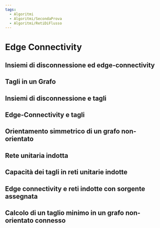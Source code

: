```yaml
---
tags:
  - Algoritmi
  - Algoritmi/SecondaProva
  - Algoritmi/RetiDiFlusso
---
```

# Edge Connectivity

## Insiemi di disconnessione ed edge-connectivity

## Tagli in un Grafo

## Insiemi di disconnessione e tagli

## Edge-Connectivity e tagli

## Orientamento simmetrico di un grafo non-orientato

## Rete unitaria indotta

## Capacità dei tagli in reti unitarie indotte

## Edge connectivity e reti indotte con sorgente assegnata

## Calcolo di un taglio minimo in un grafo non-orientato connesso